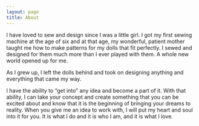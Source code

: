 ```yaml
---
layout: page
title: About
---
```


I have loved to sew and design since I was a little girl.  I got my first
sewing machine at the age of six and at that age, my wonderful, patient mother
taught me how to make patterns for my dolls that fit perfectly.  I sewed and
designed for them much more than I ever played with them.  A whole new world
opened up for me.

As I grew up, I left the dolls behind and took on designing anything and
everything that came my way.

I have the ability to “get into” any idea and become a part of it.  With that
ability, I can take your concept and create something that you can be excited
about and know that it is the beginning of bringing your dreams to reality.
When you give me an idea to work with, I will put my heart and soul into it for
you.  It is what I do and it is who I am, and it is what I love.

